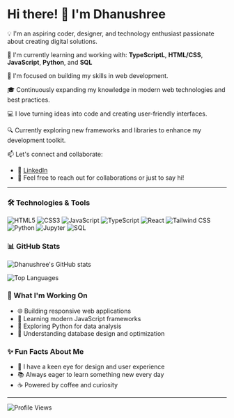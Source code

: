 
# Hi there! 👋 I'm Dhanushree

💡 I'm an aspiring coder, designer, and technology enthusiast passionate about creating digital solutions.

🌱 I'm currently learning and working with: **TypeScriptL**, **HTML/CSS**, **JavaScript**, **Python**, and **SQL**

🎯 I'm focused on building my skills in web development.

🎓 Continuously expanding my knowledge in modern web technologies and best practices.

💻 I love turning ideas into code and creating user-friendly interfaces.

🔍 Currently exploring new frameworks and libraries to enhance my development toolkit.

📫 Let's connect and collaborate:
- 💼 [LinkedIn](https://www.linkedin.com/in/dhanushreemsomaiah/)
- 📧 Feel free to reach out for collaborations or just to say hi!

---

### 🛠️ Technologies & Tools

![HTML5](https://img.shields.io/badge/HTML5-E34F26?style=flat-square&logo=html5&logoColor=white)
![CSS3](https://img.shields.io/badge/CSS3-1572B6?style=flat-square&logo=css3&logoColor=white)
![JavaScript](https://img.shields.io/badge/JavaScript-F7DF1E?style=flat-square&logo=javascript&logoColor=black)
![TypeScript](https://img.shields.io/badge/TypeScript-3178C6?style=flat-square&logo=typescript&logoColor=white)
![React](https://img.shields.io/badge/React-61DAFB?style=flat-square&logo=react&logoColor=black)
![Tailwind CSS](https://img.shields.io/badge/Tailwind_CSS-38B2AC?style=flat-square&logo=tailwind-css&logoColor=white)
![Python](https://img.shields.io/badge/Python-3776AB?style=flat-square&logo=python&logoColor=white)
![Jupyter](https://img.shields.io/badge/Jupyter-F37626?style=flat-square&logo=jupyter&logoColor=white)
![SQL](https://img.shields.io/badge/SQL-336791?style=flat-square&logo=postgresql&logoColor=white)


### 📊 GitHub Stats

![Dhanushree's GitHub stats](https://github-readme-stats.vercel.app/api?username=dhanu-shre3&show_icons=true&theme=radical&count_private=true)

![Top Languages](https://github-readme-stats.vercel.app/api/top-langs/?username=dhanu-shre3&layout=compact&theme=radical)

### 🎨 What I'm Working On

- 🌐 Building responsive web applications
- 📱 Learning modern JavaScript frameworks
- 🐍 Exploring Python for data analysis
- 💾 Understanding database design and optimization

### ✨ Fun Facts About Me

- 🎨 I have a keen eye for design and user experience
- 📚 Always eager to learn something new every day
- ☕ Powered by coffee and curiosity

---


![Profile Views](https://komarev.com/ghpvc/?username=dhanu-shre3&color=brightgreen&style=flat-square)
